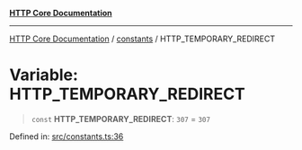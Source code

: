 [**HTTP Core Documentation**](../../README.md)

***

[HTTP Core Documentation](../../README.md) / [constants](../README.md) / HTTP\_TEMPORARY\_REDIRECT

# Variable: HTTP\_TEMPORARY\_REDIRECT

> `const` **HTTP\_TEMPORARY\_REDIRECT**: `307` = `307`

Defined in: [src/constants.ts:36](https://github.com/stonemjs/http-core/blob/38177eda1505fdb30323b11ec31ef2a0f0840267/src/constants.ts#L36)
